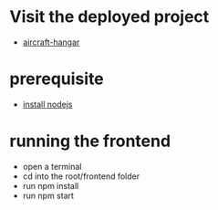 # Visit the deployed project
- [aircraft-hangar](https://aircraft-hangar.xyz/)

# prerequisite
- [install nodejs](https://www.digitalocean.com/community/tutorial_series/how-to-install-node-js-and-create-a-local-development-environment)

# running the frontend
- open a terminal
- cd into the root/frontend folder
- run npm install
- run npm start
